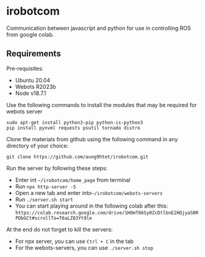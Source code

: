 # irobotcom

Communication between javascript and python for use in controlling ROS from google colab.

## Requirements

Pre-requisites:
* Ubuntu 20.04
* Webots R2023b
* Node v18.7.1

Use the following commands to install the modules that may be required for webots server
```
sudo apt-get install python3-pip python-is-python3
pip install pynvml requests psutil tornado distro
```

Clone the materials from github using the following command in any directory of your choice:
```
git clone https://github.com/aung9htet/irobotcom.git
```

Run the server by following these steps:
* Enter int ```~/irobotcom/home_page``` from terminal
* Run ```npx http-server -S```
* Open a new tab and enter into```~/irobotcom/webots-servers```
* Run ```./server.sh start```
* You can start playing around in the following colab after this: ```https://colab.research.google.com/drive/1HOmT66Sy0ZcDtlbnE2HQjyaS0RPDbGCt#scrollTo=T6aLZ83Yt9le```

At the end do not forget to kill the servers:
* For npx server, you can use ```Ctrl + C``` in the tab
* For the webots-servers, you can use ```./server.sh stop```
